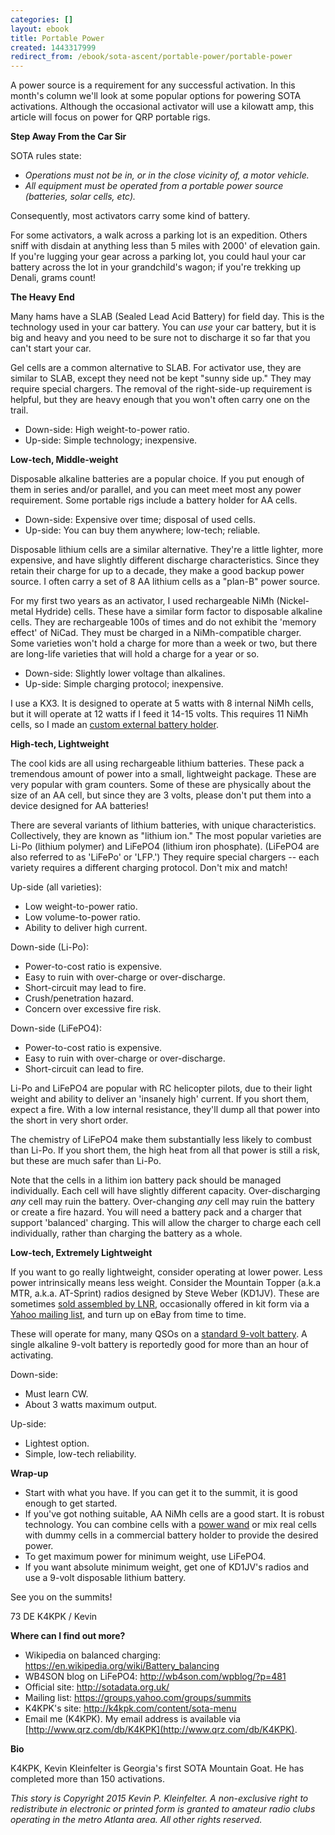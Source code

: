 ```yaml
---
categories: []
layout: ebook
title: Portable Power
created: 1443317999
redirect_from: /ebook/sota-ascent/portable-power/portable-power
---
```

A power source is a requirement for any successful activation.  In this month's column we'll look at some popular options for powering SOTA activations.  Although the occasional activator will use a kilowatt amp, this article will focus on power for QRP portable rigs.

**Step Away From the Car Sir**

SOTA rules state:

* *Operations must not be in, or in the close vicinity of, a motor vehicle.*
* *All equipment must be operated from a portable power source (batteries, solar cells, etc).*

Consequently, most activators carry some kind of battery. 

For some activators, a walk across a parking lot is an expedition.  Others sniff with disdain at anything less than 5 miles with 2000' of elevation gain.  If you're lugging your gear across a parking lot, you could haul your car battery across the lot in your grandchild's wagon; if you're trekking up Denali, grams count!

**The Heavy End**

Many hams have a SLAB (Sealed Lead Acid Battery) for field day.  This is the technology used in your car battery.  You can *use* your car battery, but it is big and heavy and you need to be sure not to discharge it so far that you can't start your car.

Gel cells are a common alternative to SLAB.  For activator use, they are similar to SLAB, except they need not be kept "sunny side up."  They may require special chargers.  The removal of the right-side-up requirement is helpful, but they are heavy enough that you won't often carry one on the trail.

* Down-side: High weight-to-power ratio.
* Up-side: Simple technology; inexpensive.

**Low-tech, Middle-weight**

Disposable alkaline batteries are a popular choice.  If you put enough of them in series and/or parallel, and you can meet meet most any power requirement.  Some portable rigs include a battery holder for AA cells.

* Down-side: Expensive over time; disposal of used cells.
* Up-side: You can buy them anywhere; low-tech; reliable.

Disposable lithium cells are a similar alternative.  They're a little lighter, more expensive, and have slightly different discharge characteristics.  Since they retain their charge for up to a decade, they make a good backup power source.  I often carry a set of 8 AA lithium cells as a "plan-B" power source.

For my first two years as an activator, I used rechargeable NiMh (Nickel-metal Hydride) cells.  These have a similar form factor to disposable alkaline cells.  They are rechargeable 100s of times and do not exhibit the 'memory effect' of NiCad.  They must be charged in a NiMh-compatible charger.  Some varieties won't hold a charge for more than a week or two, but there are long-life varieties that will hold a charge for a year or so.

* Down-side: Slightly lower voltage than alkalines.
* Up-side: Simple charging protocol; inexpensive.

I use a KX3.  It is designed to operate at 5 watts with 8 internal NiMh cells, but it will operate at 12 watts if I feed it 14-15 volts.  This requires 11 NiMh cells, so I made an [custom external battery holder](/content/15v-power-wand-kx3).

**High-tech, Lightweight**

The cool kids are all using rechargeable lithium batteries.  These pack a tremendous amount of power into a small, lightweight package.  These are very popular with gram counters.    Some of these are physically about the size of an AA cell, but since they are 3 volts, please don't put them into a device designed for AA batteries!

There are several variants of lithium batteries, with unique characteristics.  Collectively, they are known as "lithium ion."  The most popular varieties are Li-Po (lithium polymer) and LiFePO4 (lithium iron phosphate).  (LiFePO4 are also referred to as 'LiFePo' or 'LFP.')  They require special chargers -- each variety requires a different charging protocol.  Don't mix and match!

Up-side (all varieties):

* Low weight-to-power ratio.
* Low volume-to-power ratio.
* Ability to deliver high current.

Down-side (Li-Po):

* Power-to-cost ratio is expensive.
* Easy to ruin with over-charge or over-discharge.
* Short-circuit may lead to fire.
* Crush/penetration hazard.
* Concern over excessive fire risk.

Down-side (LiFePO4):

* Power-to-cost ratio is expensive.
* Easy to ruin with over-charge or over-discharge.
* Short-circuit can lead to fire.

Li-Po and LiFePO4 are popular with RC helicopter pilots, due to their light weight and ability to deliver an 'insanely high' current.  If you short them, expect a fire.  With a low internal resistance, they'll dump all that power into the short in very short order.

The chemistry of LiFePO4 make them substantially less likely to combust than Li-Po.  If you short them, the high heat from all that power is still a risk, but these are much safer than Li-Po.

Note that the cells in a lithim ion battery pack should be managed individually.  Each cell will have slightly different capacity.  Over-discharging *any* cell may ruin the battery.  Over-changing *any* cell may ruin the battery or create a fire hazard.  You will need a battery pack and a charger that support 'balanced' charging.  This will allow the charger to charge each cell individually, rather than charging the battery as a whole.

**Low-tech, Extremely Lightweight**

If you want to go really lightweight, consider operating at lower power.  Less power intrinsically means less weight.  Consider the Mountain Topper (a.k.a MTR, a.k.a. AT-Sprint) radios designed by Steve Weber (KD1JV).  These are sometimes [sold assembled by LNR](http://www.lnrprecision.com/store/#!/Mountain-Topper/p/45010523/category=10468544),  occasionally offered in kit form via a [Yahoo mailing list](https://groups.yahoo.com/group/AT_Sprint), and turn up on eBay from time to time.

These will operate for many, many QSOs on a [standard 9-volt battery](https://en.wikipedia.org/wiki/Nine-volt_battery).  A single alkaline 9-volt battery is reportedly good for more than an hour of activating.

Down-side:

* Must learn CW.
* About 3 watts maximum output.

Up-side:

* Lightest option.
* Simple, low-tech reliability.

**Wrap-up**

* Start with what you have.  If you can get it to the summit, it is good enough to get started.
* If you've got nothing suitable, AA NiMh cells are a good start.  It is robust technology. You can combine cells with a [power wand](/content/15v-power-wand-kx3) or mix real cells with dummy cells in a commercial battery holder to provide the desired power.
* To get maximum power for minimum weight, use LiFePO4.
* If you want absolute minimum weight, get one of KD1JV's radios and use a 9-volt disposable lithium battery.

See you on the summits!

73 DE K4KPK / Kevin

__Where can I find out more?__

* Wikipedia on balanced charging: https://en.wikipedia.org/wiki/Battery_balancing
* WB4SON blog on LiFePO4: http://wb4son.com/wpblog/?p=481
* Official site: http://sotadata.org.uk/
* Mailing list: https://groups.yahoo.com/groups/summits
* K4KPK's site: http://k4kpk.com/content/sota-menu
* Email me (K4KPK).  My email address is available via [http://www.qrz.com/db/K4KPK](http://www.qrz.com/db/K4KPK).

__Bio__

K4KPK, Kevin Kleinfelter is Georgia's first SOTA Mountain Goat.  He has completed more than 150 activations.

*This story is Copyright 2015 Kevin P. Kleinfelter.  A non-exclusive right to redistribute in electronic or printed form is granted to amateur radio clubs operating in the metro Atlanta area.  All other rights reserved.*
